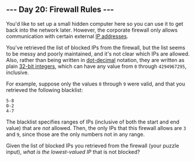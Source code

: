 ## --- Day 20: Firewall Rules ---

You'd like to set up a small hidden computer here so you can use it to <span title="I'll create a GUI interface using Visual Basic... see if I can track an IP address.">get back into the network</span> later. However, the corporate firewall only allows communication with certain external [IP addresses](https://en.wikipedia.org/wiki/IPv4#Addressing).

You've retrieved the list of blocked IPs from the firewall, but the list seems to be messy and poorly maintained, and it's not clear which IPs are allowed. Also, rather than being written in [dot-decimal](https://en.wikipedia.org/wiki/Dot-decimal_notation) notation, they are written as plain [32-bit integers](https://en.wikipedia.org/wiki/32-bit), which can have any value from `` 0 `` through `` 4294967295 ``, inclusive.

For example, suppose only the values `` 0 `` through `` 9 `` were valid, and that you retrieved the following blacklist:

    5-8
    0-2
    4-7

The blacklist specifies ranges of IPs (inclusive of both the start and end value) that are _not_ allowed. Then, the only IPs that this firewall allows are `` 3 `` and `` 9 ``, since those are the only numbers not in any range.

Given the list of blocked IPs you retrieved from the firewall (your puzzle input), _what is the lowest-valued IP_ that is not blocked?